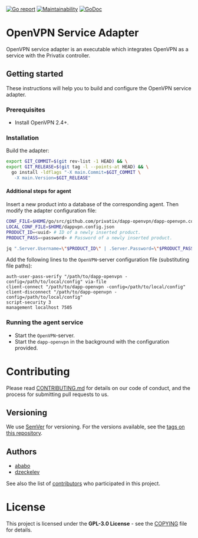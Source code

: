 [![Go report](https://goreportcard.com/badge/github.com/Privatix/dapp-openvpn)](https://goreportcard.com/badge/github.com/Privatix/dapp-openvpn)
[![Maintainability](https://api.codeclimate.com/v1/badges/af4e29689d76d8ccf974/maintainability)](https://codeclimate.com/github/Privatix/dapp-openvpn/maintainability)
[![GoDoc](https://godoc.org/github.com/Privatix/dapp-openvpn?status.svg)](https://godoc.org/github.com/Privatix/dapp-openvpn)

# OpenVPN Service Adapter

OpenVPN service adapter is an executable which integrates OpenVPN as a service
with the Privatix controller.

## Getting started

These instructions will help you to build and configure the OpenVPN service
adapter.

### Prerequisites

- Install OpenVPN 2.4+.

### Installation

Build the adapter:

```bash
export GIT_COMMIT=$(git rev-list -1 HEAD) && \
export GIT_RELEASE=$(git tag -l --points-at HEAD) && \
  go install -ldflags "-X main.Commit=$GIT_COMMIT \
   -X main.Version=$GIT_RELEASE"
```

#### Additional steps for agent

Insert a new product into a database of the corresponding agent. Then modify
the adapter configuration file:

```bash
CONF_FILE=$HOME/go/src/github.com/privatix/dapp-openvpn/dapp-openvpn.config.json
LOCAL_CONF_FILE=$HOME/dappvpn.config.json
PRODUCT_ID=<uuid> # ID of a newly inserted product.
PRODUCT_PASS=<password> # Password of a newly inserted product.

jq ".Server.Username=\"$PRODUCT_ID\" | .Server.Password=\"$PRODUCT_PASS\"" $CONF_FILE > $LOCAL_CONF_FILE
```

Add the following lines to the `OpenVPN`-server configuration file
(substituting file paths):

```
auth-user-pass-verify "/path/to/dapp-openvpn -config=/path/to/local/config" via-file
client-connect "/path/to/dapp-openvpn -config=/path/to/local/config"
client-disconnect "/path/to/dapp-openvpn -config=/path/to/local/config"
script-security 3
management localhost 7505
```

### Running the agent service

- Start the `OpenVPN`-server.
- Start the `dapp-openvpn` in the background with the configuration provided.

# Contributing

Please read [CONTRIBUTING.md](CONTRIBUTING.md) for details on our code of conduct, and the process for submitting pull requests to us.

## Versioning

We use [SemVer](http://semver.org/) for versioning. For the versions available, see the [tags on this repository](https://github.com/Privatix/dapp-openvpn/tags).

## Authors

* [ababo](https://github.com/ababo)
* [dzeckelev](https://github.com/dzeckelev)

See also the list of [contributors](https://github.com/Privatix/dapp-openvpn/contributors)
who participated in this project.

# License

This project is licensed under the **GPL-3.0 License** - see the
[COPYING](COPYING) file for details.
